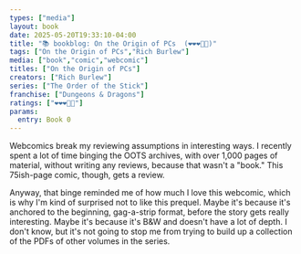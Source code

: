 ```yaml
---
types: ["media"]
layout: book
date: 2025-05-20T19:33:10-04:00
title: "📚 bookblog: On the Origin of PCs  (❤️❤️❤️🖤🖤)"
tags: ["On the Origin of PCs","Rich Burlew"]
media: ["book","comic","webcomic"]
titles: ["On the Origin of PCs"]
creators: ["Rich Burlew"]
series: ["The Order of the Stick"]
franchise: ["Dungeons & Dragons"]
ratings: ["❤️❤️❤️🖤🖤"]
params:
  entry: Book 0
---
```


Webcomics break my reviewing assumptions in interesting ways. I recently spent a lot of time binging the OOTS archives, with over 1,000 pages of material, without writing any reviews, because that wasn't a "book." This 75ish-page comic, though, gets a review.

Anyway, that binge reminded me of how much I love this webcomic, which is why I'm kind of surprised not to like this prequel. Maybe it's because it's anchored to the beginning, gag-a-strip format, before the story gets really interesting. Maybe it's because it's B&W and doesn't have a lot of depth. I don't know, but it's not going to stop me from trying to build up a collection of the PDFs of other volumes in the series.